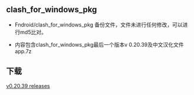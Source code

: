 ## clash_for_windows_pkg

- Fndroid/clash_for_windows_pkg 备份文件，文件未进行任何修改，可以进行md5比对。

- 内容包含clash_for_windows_pkg最后一个版本v 0.20.39及中文汉化文件app.7z

## 下载

[v0.20.39 releases](https://github.com/ysx88/clash_for_windows_pkg/releases)
